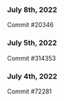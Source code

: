 ### July 8th, 2022

Commit #20346

### July 5th, 2022

Commit #314353


### July 4th, 2022

Commit #72281
